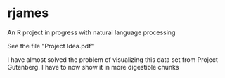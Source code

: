 # rjames
An R project in progress with natural language processing

See the file "Project Idea.pdf"

I have almost solved the problem of visualizing this data set from Project Gutenberg.
I have to now show it in more digestible chunks
